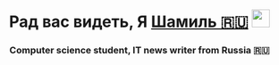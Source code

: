 <h1 align="center">Рад вас видеть, Я <a href="https://t.me/mani_kenn" target="_blank">Шамиль 🇷🇺</a> 
<img src="https://github.com/blackcater/blackcater/raw/main/images/Hi.gif" height="32"/></h1>
<h3 align="center">Computer science student, IT news writer from Russia 🇷🇺</h3>
